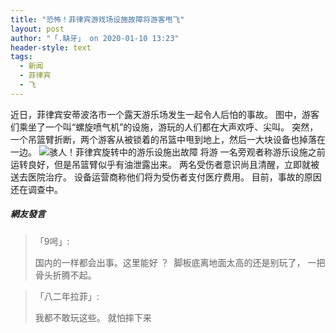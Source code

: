 ```yaml
---
title: "恐怖！菲律宾游戏场设施故障将游客甩飞"
layout: post
author: "「.缺牙」 on 2020-01-10 13:23"
header-style: text
tags:
  - 新闻
  - 菲律宾
  - 飞
---
```


近日，菲律宾安蒂波洛市一个露天游乐场发生一起令人后怕的事故。
图中，游客们乘坐了一个叫“螺旋喷气机”的设施，游玩的人们都在大声欢呼、尖叫。
突然，一个吊篮臂折断，两个游客从被锁着的吊篮中甩到地上，然后一大块设备也掉落在一边。
<img src="http://images.feileyuan.com/images/ueditor/202001101323000017.jpeg" title="骇人！菲律宾旋转中的游乐设施出故障 将游" alt="骇人！菲律宾旋转中的游乐设施出故障 将游">
一名旁观者称游乐设施之前运转良好，但是吊篮臂似乎有油泄露出来。
两名受伤者意识尚且清醒，立即就被送去医院治疗。
设备运营商称他们将为受伤者支付医疗费用。
目前，事故的原因还在调查中。

##### 網友發言 
> 「9呺」:
> <p>国内的一样都会出事。这里能好 ？&nbsp; 脚板底离地面太高的还是别玩了，&nbsp;一把骨头折腾不起。</p>

> 「八二年拉菲」:
> <p>我都不敢玩这些。 就怕摔下来</p>



